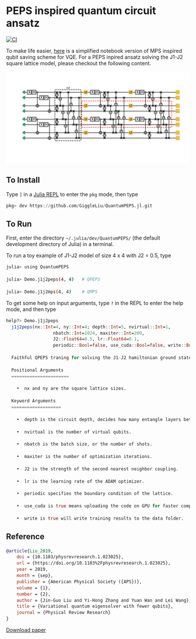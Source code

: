# PEPS inspired quantum circuit ansatz

[![CI](https://github.com/GiggleLiu/QuantumPEPS.jl/actions/workflows/ci.yml/badge.svg)](https://github.com/GiggleLiu/QuantumPEPS.jl/actions/workflows/ci.yml)

To make life easier, [here](https://giggleliu.github.io/TwoQubit-VQE.html) is a simplified notebook version of MPS inspired qubit saving scheme for VQE. For a PEPS inpired ansatz solving the J1-J2 square lattice model, please checkout the following content.

![](docs/images/j1j2chain44.png)

## To Install

Type `]` in a [Julia REPL](https://docs.julialang.org/en/v1/stdlib/REPL/index.html) to enter the `pkg` mode, then type
```julia pkg
pkg> dev https://github.com/GiggleLiu/QuantumPEPS.jl.git
```

## To Run
First, enter the directory `~/.julia/dev/QuantumPEPS/` (the default development directory of Julia) in a terminal.

To run a toy example of J1-J2 model of size 4 x 4 with J2 = 0.5, type
```bash
julia> using QuantumPEPS

julia> Demo.j1j2peps(4, 4)   # QPEPS

julia> Demo.j1j2mps(4, 4)    # QMPS
```

To get some help on input arguments, type `?` in the REPL to enter the help mode, and then type
```julia
help?> Demo.j1j2peps
  j1j2peps(nx::Int=4, ny::Int=4; depth::Int=5, nvirtual::Int=1,
                  nbatch::Int=1024, maxiter::Int=200,
                  J2::Float64=0.5, lr::Float64=0.1,
                  periodic::Bool=false, use_cuda::Bool=false, write::Bool=false)

  Faithful QPEPS traning for solving the J1-J2 hamiltonian ground state. Returns a triple of (optimizer, history, params).

  Positional Arguments
  ======================

    •  nx and ny are the square lattice sizes.

  Keyword Arguments
  ===================

    •  depth is the circuit depth, decides how many entangle layers between two measurements.

    •  nvirtual is the number of virtual qubits.

    •  nbatch is the batch size, or the number of shots.

    •  maxiter is the number of optimization iterations.

    •  J2 is the strength of the second nearest neighbor coupling.

    •  lr is the learning rate of the ADAM optimizer.

    •  periodic specifies the boundary condition of the lattice.

    •  use_cuda is true means uploading the code on GPU for faster computation.

    •  write is true will write training results to the data folder.
```

## Reference
```bibtex
@article{Liu_2019,
	doi = {10.1103/physrevresearch.1.023025},
	url = {https://doi.org/10.1103%2Fphysrevresearch.1.023025},
	year = 2019,
	month = {sep},
	publisher = {American Physical Society ({APS})},
	volume = {1},
	number = {2},
	author = {Jin-Guo Liu and Yi-Hong Zhang and Yuan Wan and Lei Wang},
	title = {Variational quantum eigensolver with fewer qubits},
	journal = {Physical Review Research}
}
```

[Download paper](https://journals.aps.org/prresearch/pdf/10.1103/PhysRevResearch.1.023025)
